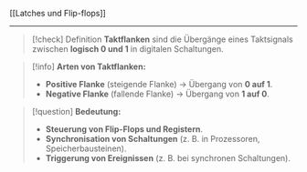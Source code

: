 [[Latches und Flip-flops]]

---

> [!check] Definition
> **Taktflanken** sind die Übergänge eines Taktsignals zwischen **logisch 0 und 1** in digitalen Schaltungen.

> [!info] **Arten von Taktflanken:**
> - **Positive Flanke** (steigende Flanke) → Übergang von **0 auf 1**.
> - **Negative Flanke** (fallende Flanke) → Übergang von **1 auf 0**.

> [!question] **Bedeutung:**
> - **Steuerung von Flip-Flops und Registern**.
> - **Synchronisation von Schaltungen** (z. B. in Prozessoren, Speicherbausteinen).
> - **Triggerung von Ereignissen** (z. B. bei synchronen Schaltungen).
